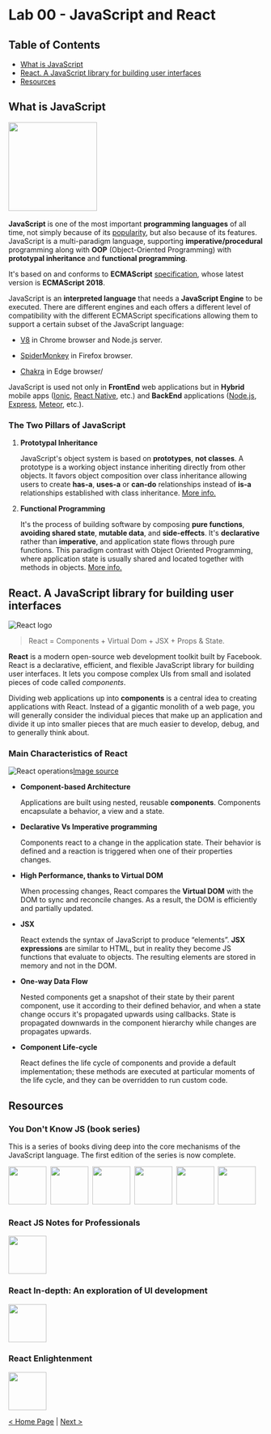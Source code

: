 
# Lab 00 - JavaScript and React

## Table of Contents

* [What is JavaScript](#what-is-javascript)
* [React. A JavaScript library for building user interfaces](#react.-a-javascript-library-for-building-user-interfaces)
* [Resources](#resources)

## What is JavaScript

<img src="https://upload.wikimedia.org/wikipedia/commons/9/99/Unofficial_JavaScript_logo_2.svg" width="175"></a>&nbsp;

**JavaScript** is one of the most important **programming languages**
of all time, not simply because of its
[popularity](https://www.tiobe.com/tiobe-index), but also because of
its features.  JavaScript is a multi-paradigm language, supporting
**imperative/procedural** programming along with **OOP**
(Object-Oriented Programming) with **prototypal inheritance**
and **functional programming**.

It's based on and conforms to **ECMAScript**
[specification](https://www.ecma-international.org/publications/files/ECMA-ST/Ecma-262.pdf),
whose latest version is **ECMAScript 2018**.

JavaScript is an **interpreted language** that needs a **JavaScript
Engine** to be executed.  There are different engines and each offers
a different level of compatibility with the different ECMAScript
specifications allowing them to support a certain subset of the
JavaScript language:

* [V8](https://developers.google.com/v8/) in Chrome browser and
  Node.js server.

* [SpiderMonkey](https://developer.mozilla.org/en-US/docs/Mozilla/Projects/SpiderMonkey)
  in Firefox browser.

* [Chakra](https://github.com/Microsoft/ChakraCore) in Edge browser/

JavaScript is used not only in **FrontEnd** web applications but in
**Hybrid** mobile apps ([Ionic](https://ionicframework.com/), [React
Native](http://www.reactnative.com/), etc.) and **BackEnd**
applications ([Node.js](https://nodejs.org/),
[Express](https://www.express.com/),
[Meteor](https://www.meteor.com/), etc.).

### The Two Pillars of JavaScript

1. **Prototypal Inheritance**

    JavaScript's object system is based on **prototypes**, **not
    classes**.  A prototype is a working object instance inheriting
    directly from other objects.  It favors object composition over
    class inheritance allowing users to create **has-a**, **uses-a**
    or **can-do** relationships instead of **is-a** relationships
    established with class inheritance.  [More
    info.](https://medium.com/javascript-scene/master-the-javascript-interview-what-s-the-difference-between-class-prototypal-inheritance-e4cd0a7562e9)

2. **Functional Programming**

    It's the process of building software by composing **pure
    functions**, **avoiding shared state**, **mutable data**, and
    **side-effects**.  It's **declarative** rather than
    **imperative**, and application state flows through pure
    functions.  This paradigm contrast with Object Oriented
    Programming, where application state is usually shared and located
    together with methods in objects.  [More
    info.](https://medium.com/javascript-scene/master-the-javascript-interview-what-is-functional-programming-7f218c68b3a0)

## React. A JavaScript library for building user interfaces

![React logo](https://upload.wikimedia.org/wikipedia/commons/thumb/a/a7/React-icon.svg/512px-React-icon.svg.png)

> React = Components + Virtual Dom + JSX + Props & State.

**React** is a modern open-source web development toolkit built by Facebook.
React is a declarative, efficient, and flexible JavaScript library for
building user interfaces. It lets you compose complex UIs from small
and isolated pieces of code called *components*.

Dividing web applications up into **components** is a central idea to
creating applications with React. Instead of a gigantic monolith of
a web page, you will generally consider the individual pieces that
make up an application and divide it up into smaller pieces that
are much easier to develop, debug, and to generally think about.

### Main Characteristics of React

![React operations](https://www.ibm.com/developerworks/library/wa-react-intro/figure1.png)[Image source](https://www.ibm.com/developerworks/library/wa-react-intro/index.html)

* **Component-based Architecture**

    Applications are built using nested, reusable **components**.
    Components encapsulate a behavior, a view and a state.

* **Declarative Vs Imperative programming**

    Components react to a change in the application state.  Their
    behavior is defined and a reaction is triggered when one of their
    properties changes.

* **High Performance, thanks to Virtual DOM**

    When processing changes, React compares the **Virtual DOM** with
    the DOM to sync and reconcile changes.  As a result, the DOM is
    efficiently and partially updated.

* **JSX**

    React extends the syntax of JavaScript to produce “elements”.
    **JSX expressions** are similar to HTML, but in reality they
    become JS functions that evaluate to objects.  The resulting
    elements are stored in memory and not in the DOM.

* **One-way Data Flow**

    Nested components get a snapshot of their state by their parent
    component, use it according to their defined behavior, and when a
    state change occurs it's propagated upwards using callbacks.
    State is propagated downwards in the component hierarchy while
    changes are propagates upwards.

* **Component Life-cycle**

    React defines the life cycle of components and provide a default
    implementation; these methods are executed at particular moments
    of the life cycle, and they can be overridden to run custom code.

## Resources

### You Don't Know JS (book series)

This is a series of books diving deep into the core mechanisms of the
JavaScript language.  The first edition of the series is now complete.

<a href="http://www.ebooks.com/1993212/you-don-t-know-js-up-going/simpson-kyle/"><img src="https://i2.ebkimg.com/previews/001/001993/001993212/001993212-hq-168-80.jpg" width="75"></a>&nbsp;
<a href="http://www.ebooks.com/1647631/you-don-t-know-js-scope-closures/simpson-kyle/"><img src="https://i1.ebkimg.com/previews/001/001647/001647631/001647631-hq-168-80.jpg" width="75"></a>&nbsp;
<a href="http://www.ebooks.com/1734321/you-don-t-know-js-this-object-prototypes/simpson-kyle/"><img src="https://i1.ebkimg.com/previews/001/001734/001734321/001734321-hq-168-80.jpg" width="75"></a>&nbsp;
<a href="http://www.ebooks.com/1935541/you-don-t-know-js-types-grammar/simpson-kyle/"><img src="https://i1.ebkimg.com/previews/001/001935/001935541/001935541-hq-168-80.jpg" width="75"></a>&nbsp;
<a href="http://www.ebooks.com/1977375/you-don-t-know-js-async-performance/simpson-kyle/"><img src="https://i0.ebkimg.com/previews/001/001977/001977375/001977375-hq-168-80.jpg" width="75"></a>&nbsp;
<a href="http://www.ebooks.com/2481820/you-don-t-know-js-es6-beyond/simpson-kyle/"><img src="https://i0.ebkimg.com/previews/002/002481/002481820/002481820-hq-168-80.jpg" width="75"></a>

### React JS Notes for Professionals

<a href="https://goalkicker.com/ReactJSBook/"><img src="https://goalkicker.com/ReactJSBook/ReactJSGrow.png" width="75"></a>

### React In-depth: An exploration of UI development

<a href="https://www.gitbook.com/download/pdf/book/developmentarc/react-indepth"><img src="https://images.gr-assets.com/books/1474470756l/32173968.jpg" width="75"></a>

### React Enlightenment

<a href="https://www.gitbook.com/download/pdf/book/frontendmasters/react-enlightenment"><img src="https://i.pinimg.com/originals/6e/1f/3f/6e1f3f8de55cb2def135cca9c8865efe.png" width="75"></a>

[< Home Page](../..) | [Next >](../lab-01)
